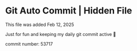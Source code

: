 # Git Auto Commit | Hidden File

This file was added Feb 12, 2025

Just for fun and keeping my daily git commit active 🤪

commit number: 53717
